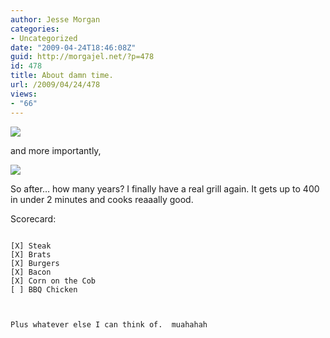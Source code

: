 ```yaml
---
author: Jesse Morgan
categories:
- Uncategorized
date: "2009-04-24T18:46:08Z"
guid: http://morgajel.net/?p=478
id: 478
title: About damn time.
url: /2009/04/24/478
views:
- "66"
---
```


![](http://farm4.static.flickr.com/3573/3452497497_82d4a7c049.jpg?v=0)

and more importantly,

![](http://farm4.static.flickr.com/3649/3452497503_e3557600db.jpg?v=0)

So after… how many years? I finally have a real grill again. It gets up to 400 in under 2 minutes and cooks reaaally good.

Scorecard:

```

[X] Steak
[X] Brats
[X] Burgers
[X] Bacon
[X] Corn on the Cob
[ ] BBQ Chicken
```

```


Plus whatever else I can think of.  muahahah
```